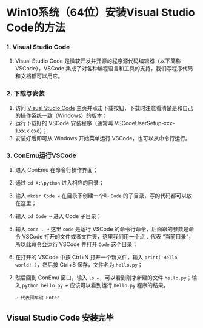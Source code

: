 # Win10系统（64位）安装Visual Studio Code的方法

### 1. Visual Studio Code
1. Visual Studio Code 是微软开发并开源的程序源代码编辑器（以下简称 VSCode），VSCode 集成了对各种编程语言和工具的支持，我们写程序代码和文档都可以用它。

### 2. 下载与安装
1. 访问 [Visual Studio Code](https://code.visualstudio.com/) 主页并点击下载按钮，下载时注意看清楚是和自己的操作系统一致（Windows）的版本；
2. 运行下载好的 VSCode 安装程序（通常叫 VSCodeUserSetup-xxx-1.xx.x.exe）；
3. 安装好后即可从 Windows 开始菜单运行 VSCode，也可以从命令行运行。

### 3. ConEmu运行VSCode
1. 进入 ConEmu 在命令行操作界面；
2. 通过 ```cd A:\python``` 进入相应的目录；
3. 输入 ```mkdir Code ↩︎``` 在目录下创建一个叫 ```Code``` 的子目录，写的代码都可以放在这里；
4. 输入 ```cd Code ↩︎``` 进入 Code 子目录；
5. 输入 ```code . ↩︎``` 这里 ```code``` 是运行 VSCode 的命令行命令，后面跟的参数是命令 VSCode 打开的文件或者文件夹，这里我们用一个点 ```.``` 代表 “当前目录”，所以此命令会运行 VSCode 并打开 ```Code``` 这个目录；
6. 在打开的 VSCode 中按 Ctrl+N 打开一个新文件，输入 ```print('Hello world!')```，然后按 Ctrl+S 保存，文件名为 ```hello.py```；
7. 然后回到 ConEmu 窗口，输入 ```ls ↩︎```，可以看到刚才新建的文件 ```hello.py```；输入 ```python hello.py ↩︎``` 应该可以看到运行 ```hello.py``` 程序的结果。

    ```
    ↩︎ 代表回车键 Enter
    ```

## Visual Studio Code 安装完毕